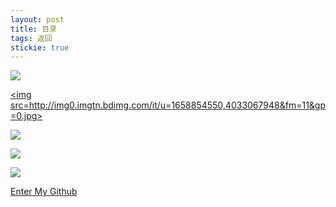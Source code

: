 ```yaml
---
layout: post
title: 目录
tags: 返回
stickie: true
---
```


<a href="https://17824909342.github.io/2017-12-23-hello-world11.html"><img src="http://image.baidu.com/search/detail?ct=503316480&z=&tn=baiduimagedetail&ipn=d&word=%E6%9E%97%E5%85%81%E5%84%BF%E5%9B%BE%E7%89%87&step_word=&ie=utf-8&in=&cl=2&lm=-1&st=undefined&hd=undefined&latest=undefined&copyright=undefined&cs=3269968518,1860169131&os=3270280953,2686373731&simid=3497084038,547294245&pn=17&rn=1&di=5530&ln=2020&fr=&fmq=1566210917929_R&fm=&ic=undefined&s=undefined&se=&sme=&tab=0&width=300&height=300&face=undefined&is=0,0&istype=0&ist=&jit=&bdtype=11&spn=0&pi=0&gsm=5&hs=2&objurl=http%3A%2F%2Fwx4.sinaimg.cn%2Fthumb300%2F6d9acbe1ly1g4oz532vytj20qo0f0479.jpg&rpstart=0&rpnum=0&adpicid=0&force=undefined"> </a>

<a href="https://17824909342.github.io/2017-12-23-hello-world22.html"><img src=http://img0.imgtn.bdimg.com/it/u=1658854550,4033067948&fm=11&gp=0.jpg></a>

<a href="https://17824909342.github.io/2017-12-23-hello-world33.html"><img src="http://wx4.sinaimg.cn/thumb300/8426f136gy1g5eeam421vj215o0rs45k.jpg"></a> 

<a href="https://17824909342.github.io/2017-12-23-hello-world34.html"><img src="https://timgsa.baidu.com/timg?image&quality=80&size=b9999_10000&sec=1566192165375&di=1bdb0f28782f3412eb69497ae2efef65&imgtype=0&src=http%3A%2F%2Fb-ssl.duitang.com%2Fuploads%2Fitem%2F201503%2F13%2F20150313081624_5LiWk.jpeg"> 
</a>

<a href="https://17824909342.github.io/2017-12-23-hello-world35.html"><img src="https://timgsa.baidu.com/timg?image&quality=80&size=b9999_10000&sec=1566197552261&di=c775f2b7fc8a8cf13ffa1ece62583f18&imgtype=0&src=http%3A%2F%2Fb-ssl.duitang.com%2Fuploads%2Fitem%2F201804%2F29%2F20180429134825_PJnzF.jpeg"> </a>

<a href ="https://github.com/17824909342">Enter My Github</a>  

